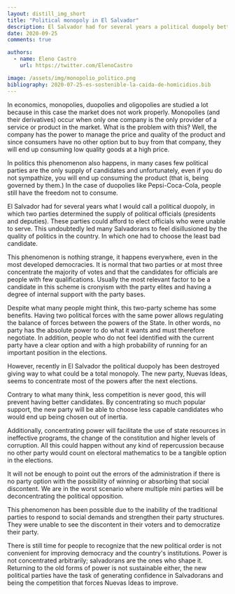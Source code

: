```yaml
---
layout: distill_img_short
title: "Political monopoly in El Salvador"
description: El Salvador had for several years a political duopoly better known as bipartisanship, however, that has ended. What consequences does this have for democracy?
date: 2020-09-25
comments: true

authors:
  - name: Eleno Castro
    url: https://twitter.com/ElenoCastro

image: /assets/img/monopolio_politico.png
bibliography: 2020-07-25-es-sostenible-la-caida-de-homicidios.bib
---
```

<p class="first-p"><span class="first-word">I</span>n economics, monopolies, duopolies and oligopolies are studied a lot because in this case the market does not work properly. Monopolies (and their derivatives) occur when only one company is the only provider of a service or product in the market. What is the problem with this? Well, the company has the power to manage the price and quality of the product and since consumers have no other option but to buy from that company, they will end up consuming low quality goods at a high price.</p>

In politics this phenomenon also happens, in many cases few political parties are the only supply of candidates and unfortunately, even if you do not sympathize, you will end up consuming the product (that is, being governed by them.) In the case of duopolies like Pepsi-Coca-Cola, people still have the freedom not to consume.

El Salvador had for several years what I would call a political duopoly, in which two parties determined the supply of political officials (presidents and deputies). These parties could afford to elect officials who were unable to serve. This undoubtedly led many Salvadorans to feel disillusioned by the quality of politics in the country. In which one had to choose the least bad candidate.

This phenomenon is nothing strange, it happens everywhere, even in the most developed democracies. It is normal that two parties or at most three concentrate the majority of votes and that the candidates for officials are people with few qualifications. Usually the most relevant factor to be a candidate in this scheme is cronyism with the party elites and having a degree of internal support with the party bases.

Despite what many people might think, this two-party scheme has some benefits. Having two political forces with the same power allows regulating the balance of forces between the powers of the State. In other words, no party has the absolute power to do what it wants and must therefore negotiate. In addition, people who do not feel identified with the current party have a clear option and with a high probability of running for an important position in the elections.

However, recently in El Salvador the political duopoly has been destroyed giving way to what could be a total monopoly. The new party, Nuevas Ideas, seems to concentrate most of the powers after the next elections.

Contrary to what many think, less competition is never good, this will prevent having better candidates. By concentrating so much popular support, the new party will be able to choose less capable candidates who would end up being chosen out of inertia.

Additionally, concentrating power will facilitate the use of state resources in ineffective programs, the change of the constitution and higher levels of corruption. All this could happen without any kind of repercussion because no other party would count on electoral mathematics to be a tangible option in the elections.

It will not be enough to point out the errors of the administration if there is no party option with the possibility of winning or absorbing that social discontent. We are in the worst scenario where multiple mini parties will be deconcentrating the political opposition.

This phenomenon has been possible due to the inability of the traditional parties to respond to social demands and strengthen their party structures. They were unable to see the discontent in their voters and to democratize their party.

There is still time for people to recognize that the new political order is not convenient for improving democracy and the country's institutions. Power is not concentrated arbitrarily; salvadorans are the ones who shape it. Returning to the old forms of power is not sustainable either, the new political parties have the task of generating confidence in Salvadorans and being the competition that forces Nuevas Ideas to improve.